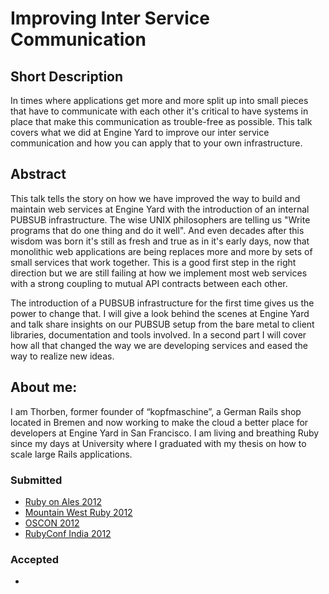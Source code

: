 # Improving Inter Service Communication

## Short Description
In times where applications get more and more split up into small pieces that have to communicate with each other it's critical to have systems in place that make this communication as trouble-free as possible. This talk covers what we did at Engine Yard to improve our inter service communication and how you can apply that to your own infrastructure.

## Abstract
This talk tells the story on how we have improved the way to build and maintain web services at Engine Yard with the introduction of an internal PUBSUB infrastructure. The wise UNIX philosophers are telling us "Write programs that do one thing and do it well". And even decades after this wisdom was born it's still as fresh and true as in it's early days, now that monolithic web applications are being replaces more and more by sets of small services that work together. This is a good first step in the right direction but we are still failing at how we implement most web services with a strong coupling to mutual API contracts between each other.

The introduction of a PUBSUB infrastructure for the first time gives us the power to change that. I will give a look behind the scenes at Engine Yard and talk share insights on our PUBSUB setup from the bare metal to client libraries, documentation and tools involved. In a second part I will cover how all that changed the way we are developing services and eased the way to realize new ideas.

## About me:

I am Thorben, former founder of “kopfmaschine”, a German Rails shop located in Bremen and now working to make the cloud a better place for developers at Engine Yard in San Francisco. I am living and breathing Ruby since my days at University where I graduated with my thesis on how to scale large Rails applications.

### Submitted

* [Ruby on Ales 2012](http://ruby.onales.com/)
* [Mountain West Ruby 2012](http://mtnwestrubyconf.org/)
* [OSCON 2012](http://www.oscon.com/oscon2012)
* [RubyConf India 2012](http://rubyconfindia.org/2012/)

### Accepted

-